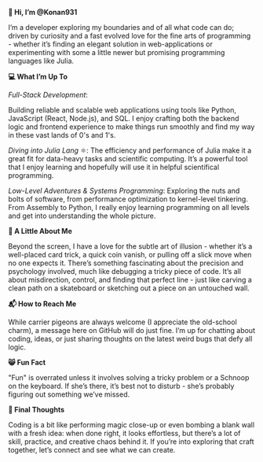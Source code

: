 **👋 Hi, I’m @Konan931**

I’m a developer exploring my boundaries and of all what code can do;
driven by curiosity and a fast evolved love for the fine arts of programming - whether it’s finding an elegant solution in web-applications or experimenting with some a little newer but promising programming languages like Julia.

**💻 What I’m Up To**

_Full-Stack Development_:

Building reliable and scalable web applications using tools like Python, JavaScript (React, Node.js), and SQL. I enjoy crafting both the backend logic and frontend experience to make things run smoothly and find my way in these vast lands of 0's and 1's.

_Diving into Julia Lang_ ⚛️:
The efficiency and performance of Julia make it a great fit for data-heavy tasks and scientific computing. It’s a powerful tool that I enjoy learning and hopefully will use it in helpful scientifical programming.

_Low-Level Adventures & Systems Programming_:
Exploring the nuts and bolts of software, from performance optimization to kernel-level tinkering. 
From Assembly to Python, I really enjoy learning programming on all levels and get into understanding the whole picture.

**🎩 A Little About Me**

Beyond the screen, I have a love for the subtle art of illusion - whether it’s a well-placed card trick, a quick coin vanish, or pulling off a slick move when no one expects it. There’s something fascinating about the precision and psychology involved, much like debugging a tricky piece of code. It’s all about misdirection, control, and finding that perfect line - just like carving a clean path on a skateboard or sketching out a piece on an untouched wall.

**📬 How to Reach Me**

While carrier pigeons are always welcome (I appreciate the old-school charm), a message here on GitHub will do just fine. I’m up for chatting about coding, ideas, or just sharing thoughts on the latest weird bugs that defy all logic.

**😸 Fun Fact**

"Fun" is overrated unless it involves solving a tricky problem or a Schnoop on the keyboard. If she’s there, it’s best not to disturb - she’s probably figuring out something we’ve missed. 

**💭 Final Thoughts**

Coding is a bit like performing magic close-up or even bombing a blank wall with a fresh idea: when done right, it looks effortless, but there’s a lot of skill, practice, and creative chaos behind it. If you’re into exploring that craft together, let’s connect and see what we can create.

<!--- Konan931/Konan931 is a ✨ special ✨ repository because its `README.md` appears on your GitHub profile. You can click the Preview link to take a look at your changes. --->
